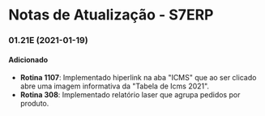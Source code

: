 # Notas de Atualização - S7ERP

### 01.21E (2021-01-19)

#### Adicionado

 * **Rotina 1107**: Implementado hiperlink na aba "ICMS" que ao ser clicado abre uma imagem informativa da "Tabela de Icms 2021".
 * **Rotina 308**: Implementado relatório laser que agrupa pedidos por produto.
